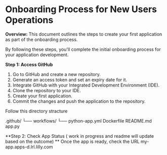 # Onboarding Process for New Users Operations

**Overview:**
This document outlines the steps to create your first application as part of the onboarding process.

By following these steps, you'll complete the initial onboarding process for your application development.

**Step 1: Access GitHub**
1. Go to GitHub and create a new repository.
2. Generate an access token and set an expiry date for it.
3. Integrate GitHub with your Integrated Development Environment (IDE).
4. Clone the repository to your IDE.
5. Create your first application.
6. Commit the changes and push the application to the repository.

Follow this directory stracture 

 .github/
└── workflows/
    └── python-app.yml
Dockerfile
README.md
app.py

**Step 2: Check App Status  ( work in progress and readme will update based on the outcome) **
Once the app is ready, check the URL my-app.apps-d.lrl.lilly.com

 
